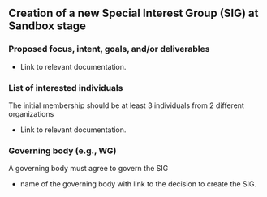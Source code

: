 ## Creation of a new Special Interest Group (SIG) at Sandbox stage

### Proposed focus, intent, goals, and/or deliverables

  * Link to relevant documentation.

### List of interested individuals

The initial membership should be at least 3 individuals from 2 different organizations
  * Link to relevant documentation.

### Governing body (e.g., WG)

A governing body must agree to govern the SIG
  * name of the governing body with link to the decision to create the SIG.
